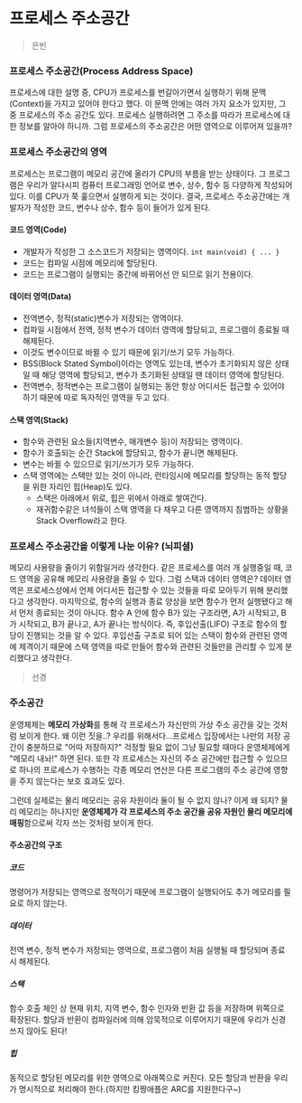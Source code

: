 # 프로세스 주소공간

> 은빈

### 프로세스 주소공간(Process Address Space)

프로세스에 대한 설명 중, CPU가 프로세스를 번갈아가면서 실행하기 위해 문맥(Context)을 가지고 있어야 한다고 했다. 이 문맥 안에는 여러 가지 요소가 있지만, 그 중 프로세스의 주소 공간도 있다. 프로세스 실행하려면 그 주소를 따라가 프로세스에 대한 정보를 알아야 하니까. 그럼 프로세스의 주소공간은 어떤 영역으로 이루어져 있을까?

### 프로세스 주소공간의 영역

프로세스는 프로그램이 메모리 공간에 올라가 CPU의 부름을 받는 상태이다. 그 프로그램은 우리가 알다시피 컴퓨터 프로그래밍 언어로 변수, 상수, 함수 등 다양하게 작성되어 있다. 이를 CPU가 쭉 훑으면서 실행하게 되는 것이다. 결국, 프로세스 주소공간에는 개발자가 작성한 코드, 변수나 상수, 함수 등이 들어가 있게 된다.

#### 코드 영역(Code)

- 개발자가 작성한 그 소스코드가 저장되는 영역이다. `int main(void) { ... }`
- 코드는 컴파일 시점에 메모리에 할당된다.
- 코드는 프로그램이 실행되는 중간에 바뀌어선 안 되므로 읽기 전용이다.

#### 데이터 영역(Data)
- 전역변수, 정적(static)변수가 저장되는 영역이다.
- 컴파일 시점에서 전역, 정적 변수가 데이터 영역에 할당되고, 프로그램이 종료될 때 해제된다.
- 이것도 변수이므로 바뀔 수 있기 때문에 읽기/쓰기 모두 가능하다.
- BSS(Block Stated Symbol)이라는 영역도 있는데, 변수가 초기화되지 않은 상태일 때 해당 영역에 할당되고, 변수가 초기화된 상태일 땐 데이터 영역에 할당된다.
- 전역변수, 정적변수는 프로그램이 실행되는 동안 항상 어디서든 접근할 수 있어야 하기 때문에 따로 독자적인 영역을 두고 있다.

#### 스택 영역(Stack)

- 함수와 관련된 요소들(지역변수, 매개변수 등)이 저장되는 영역이다.
- 함수가 호출되는 순간 Stack에 할당되고, 함수가 끝니면 해제된다.
- 변수는 바뀔 수 있으므로 읽기/쓰기가 모두 가능하다.
- 스택 영역에는 스택만 있는 것이 아니라, 런타임시에 메모리를 할당하는 동적 할당을 위한 자리인 힙(Heap)도 있다.
	- 스택은 아래에서 위로, 힙은 위에서 아래로 쌓여간다.
	- 재귀함수같은 녀석들이 스택 영역을 다 채우고 다른 영역까지 침범하는 상황을 Stack Overflow라고 한다.

### 프로세스 주소공간을 이렇게 나눈 이유? (뇌피셜)

메모리 사용량을 줄이기 위함일거라 생각한다. 같은 프로세스를 여러 개 실행중일 때, 코드 영역을 공유해 메모리 사용량을 줄일 수 있다. 그럼 스택과 데이터 영역은? 데이터 영역은 프로세스상에서 언제 어디서든 접근할 수 있는 것들을 따로 모아두기 위해 분리했다고 생각한다. 마지막으로, 함수의 실행과 종료 양상을 보면 함수가 먼저 실행됐다고 해서 먼저 종료되는 것이 아니다. 함수 A 안에 함수 B가 있는 구조라면, A가 시작되고, B가 시작되고, B가 끝나고, A가 끝나는 방식이다. 즉, 후입선출(LIFO) 구조로 함수의 할당이 진행되는 것을 알 수 있다. 후입선출 구조로 되어 있는 스택이 함수와 관련된 영역에 제격이기 때문에 스택 영역을 따로 만들어 함수와 관련된 것들만을 관리할 수 있게 분리했다고 생각한다. 


> 선경

### 주소공간

운영체제는 **메모리 가상화**를 통해 각 프로세스가 자신만의 가상 주소 공간을 갖는 것처럼 보이게 한다. 왜 이런 짓을..? 우리를 위해서다...프로세스 입장에서는 나만의 저장 공간이 충분하므로 "어따 저장하지?" 걱정할 필요 없이 그냥 필요할 때마다 운영체제에게 "메모리 내놔!" 하면 된다. 또한 각 프로세스는 자신의 주소 공간에만 접근할 수 있으므로 하나의 프로세스가 수행하는 각종 메모리 연산은 다른 프로그램의 주소 공간에 영향을 주지 않는다는 보호 효과도 있다.

그런데 실제로는 물리 메모리는 공유 자원이라 둘이 될 수 없지 않나? 이게 왜 되지? 물리 메모리는 하나지만 **운영체제가 각 프로세스의 주소 공간을 공유 자원인 물리 메모리에 매핑**함으로써 각자 쓰는 것처럼 보이게 한다. 

#### 주소공간의 구조
##### 코드
명령어가 저장되는 영역으로 정적이기 때문에 프로그램이 실행되어도 추가 메모리를 필요로 하지 않는다. 

##### 데이터
전역 변수, 정적 변수가 저장되는 영역으로, 프로그램이 처음 실행될 때 할당되며 종료 시 해제된다. 

##### 스택
함수 호출 체인 상 현재 위치, 지역 변수, 함수 인자와 반환 값 등을 저장하며 위쪽으로 확장된다. 할당과 반환이 컴파일러에 의해 암묵적으로 이루어지기 때문에 우리가 신경 쓰지 않아도 된다!

##### 힙
동적으로 할당된 메모리를 위한 영역으로 아래쪽으로 커진다. 모든 할당과 반환을 우리가 명시적으로 처리해야 한다.(하지만 킹짱애플은 ARC를 지원한다구~)